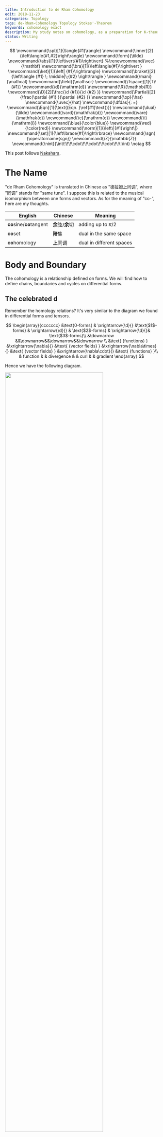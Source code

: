 ```yaml
---
title: Introduction to de Rham Cohomology
edit: 2018-11-23
categories: Topology
tags: de-Rham-Cohomology Topology Stokes'-Theorem
keywords: cohomology exact
description: My study notes on cohomology, as a preparation for K-theory.
status: Writing
---
```


$$
\newcommand{\spl}[1]{\langle{#1}\rangle}
\newcommand{\inner}[2]{\left\langle{#1,#2}\right\rangle}
\newcommand{\form}{\tilde}
\newcommand{\abs}[1]{\left\vert{#1}\right\vert}
%\renewcommand{\vec}{\mathbf}
\newcommand{\bra}[1]{\left\langle{#1}\right\vert }
\newcommand{\ket}[1]{\left| {#1}\right\rangle}
\newcommand{\braket}[2]{\left\langle {#1} \; \middle|\;{#2} \right\rangle }
\newcommand{\mani}{\mathcal}
\newcommand{\field}{\mathscr}
\newcommand{\Tspace}[1]{T\! {#1}}
\newcommand{\d}{\mathrm{d}}
\newcommand{\R}{\mathbb{R}}
\newcommand{\D}[2]{\frac{\d {#1}}{\d {#2} }}
\newcommand{\Partial}[2]{\frac{\partial {#1} }{\partial {#2} }}
\newcommand{\op}{\hat}
\newcommand{\uvec}{\hat}
\newcommand{\dfdas}{: =}
\newcommand{\Eqn}[1]{\text{(Eqn. }\ref{#1}\text{)}}
\newcommand{\dual}{\tilde}
\newcommand{\vard}{\mathfrak{d}}
\newcommand{\vare}{\mathfrak{e}}
\newcommand{\e}{\mathrm{e}}
\newcommand{\i}{\mathrm{i}}
\newcommand{\blue}{\color{blue}}
\newcommand{\red}{\color{red}}
\newcommand{\norm}[1]{\left\|{#1}\right\|}
\newcommand{\set}[1]{\left\lbrace{#1}\right\rbrace}
\newcommand{\sgn}{\operatorname{sgn}}
\newcommand{\Z}{\mathbb{Z}}
\newcommand{\nint}{\int\!\!\!\cdot\!\!\cdot\!\!\cdot\!\!\!\int}
\notag
$$

This post follows [Nakahara](http://stringworld.ru/files/Nakahara_M._Geometry_topology_and_physics_2nd_ed..pdf).

# The Name

"de Rham Cohomology" is translated in Chinese as "德拉姆上同调", where "同调" stands for "same tune". I suppose this is related to the musical isomorphism between one forms and vectors. As for the meaning of "co-", here are my thoughts. 

| English                  | Chinese           | Meaning                  |
| ------------------------ | ----------------- | ------------------------ |
| **co**sine/**co**tangent | **余**弦/**余**切 | adding up to $\pi /2$    |
| **co**set                | **陪**集          | dual in the same space   |
| **co**homology           | **上**同调        | dual in different spaces |

# Body and Boundary

The cohomology is a relationship defined on forms. We will find how to define chains, boundaries and cycles on differential forms. 

## The celebrated $\operatorname{d}$

Remember the homology relations? It's very similar to the diagram we found in differential forms and tensors.

$$
\begin{array}{ccccccc}
&\text{0-forms} & \xrightarrow{\d}{} &\text{$1$-forms} & \xrightarrow{\d}{} & \text{$2$-forms} & \xrightarrow{\d}{}& \text{$3$-forms}\\
&\downarrow &&\downarrow&&\downarrow&&\downarrow   \\
&\text{ {functions} } &\xrightarrow{\nabla}{} &\text{ {vector fields} } &\xrightarrow{\nabla\times}{} &\text{ {vector fields} } &\xrightarrow{\nabla\cdot}{} &\text{ {functions} }\\
& function & & divergence & & curl & & gradient
\end{array}
$$

Hence we have the following diagram.

<img src="https://raw.githubusercontent.com/yk-liu/yk-liu.github.io/master/_posts/2018-11-23-Introduction-to-Cohomology/assets/FormsComplex.png" width="80%">

The differences exists but the symbol $\d$ still stands for "take the edge". 

|                                          | Homology                            | Cohomology                            | Notes                                                        |
| ---------------------------------------- | ----------------------------------- | ------------------------------------- | ------------------------------------------------------------ |
| boundary operator                        | $\partial $ means "take boundaries" | $\d$ stands for "exterior derivative" |                                                              |
|                                          | chains                              | differential forms                    |                                                              |
| $\d \omega = 0$                          | cycle                               | closed form                           | "Closed" forms has no boundary, hence the name.              |
| $\omega=\d\eta$                          | boundary                            | exact form                            | Exact forms are "exactly" the exterior derivative of a higher form. |
| $\substack{\d^2=0\newline \partial^2=0}$ | boundaries have no boundary         | boundaries have no boundary           |                                                              |

From differential forms, we can tell if the space has a whole like we did in homology groups. Still, we need to define the reverse map of $\d$, namely integration, in order to find the $\operatorname{img} 0$.

## Definition of Integration

The integration of a differential form over what? A simplex!

Recall that a simplex of dimension $r$ is defined in $\R^r$ as 

$$
\sigma _ r=\set{x\in\R^N \mid x=\sum _ {i=0}^n c _ ip _ i, c _ i\ge0, \sum _ {i=0}^n c _ i=1},
$$

and an $r$-from is now written as

$$
\omega=w(\vec x)\, \d x^1 \wedge \d x^2\wedge\cdots\wedge\d x^r
$$

Integration of a form over a simplex is defined as

$$
\begin{align}
\int_{\sigma_r}\omega &=\int _{\sigma_r} w(\vec x)\d x^1 \wedge \d x^2\wedge\cdots\wedge\d x^r\\
&\dfdas \nint _{\sigma_r}w(\vec x)\d x^1 \d x^2 \cdots\d x^r
\end{align}
$$

# Definition of the de Rham Cohomology Group

Now with necessary mathematical machineries defined, finally we will give a definition of cohomology group.

The set of closed $r$-forms on manifold $M$ are called the **co-cycle group**, denoted $Z^r(M)$, not to be confused with cycle group $Z _ r(M)$. The set of exact $r$-forms on manifold $M$ are called the **co-boundary group**, denoted $B^r(M)$.

The $r​$th **de Rham cohomology group** is defined as 

$$
H^r(M)\dfdas Z^r(M)/B^r(M)
$$


# Stokes' Theorem and Cohomology

## Stokes' Theorem

The cohomology group is the dual vector space of homology space. This dual relationship is best represented by the Stokes' theorem as

$$
\int _{\sigma_r} \d \omega = \int_{\partial\sigma _r} \omega
$$

If we take $\omega = a \d x + b \d y + c \d z$, and $w=(a,b,c)$, we have

$$
\int_S \vec\nabla\times w \cdot \d \vec S =\oint_C\vec w\cdot\d \vec l
$$

If we take $\psi=\frac{1}{2}\psi _ {\mu\nu}\d x^\mu \wedge\d x^\nu$, and $F^\mu=\varepsilon^{\lambda \mu\nu } \psi_ {\mu\nu}$, we have

$$
\int_V \vec\nabla\cdot \vec F   \d V =\oint_S\vec F\cdot\d \vec S
$$

## Duality of Homology and Cohomology

As in the beginning of this post, "co-" means dual, and cohomology group is a dual space of homology group.

## Exactness

Now the exactness is well defined. 

# Make Homology out of Cohomology

